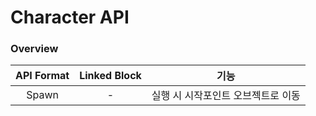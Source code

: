 # Character API

### Overview

| API Format | Linked Block | 기능                  |
| :--------: | :----------: | ------------------- |
|    Spawn   |       -      | 실행 시 시작포인트 오브젝트로 이동 |

